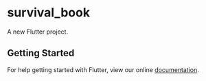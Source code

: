 # survival_book

A new Flutter project.

## Getting Started

For help getting started with Flutter, view our online
[documentation](https://flutter.io/).
